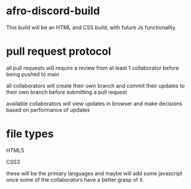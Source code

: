 # afro-discord-build
This build will be an HTML and CSS build, with future Js functionality.

# pull request protocol
all pull requests will require a review from at least 1 collaborator before being pushed to main

all collaborators will create their own branch and commit their updates to their own branch before submitting a pull request

available collaborators will view updates in browser and make decisions based on performance of updates

# file types
HTML5

CSS3 

these will be the primary languages and maybe will add some javascript once some of the collaborators have a better grasp of it.
